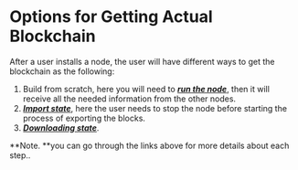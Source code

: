 # Options for Getting Actual Blockchain

After a user installs a node, the user will have different ways to get the blockchain as the following:

1. Build from scratch, here you will need to [_**run the node**_](/waves-full-node/how-to-install-a-node/how-to-install-a-node.md), then it will receive all the needed information from the other nodes.
2. [_**Import state**_](/waves-full-node/options-for-getting-actual-blockchain/export-and-import-from-the-blockchain.md), here the user needs to stop the node before starting the process of exporting the blocks.
3. [_**Downloading state**_](/waves-full-node/options-for-getting-actual-blockchain/state-downloading-and-applying.md).

**Note. **you can go through the links above for more details about each step..
